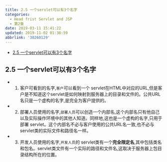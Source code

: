 ```yaml
---
title: 2.5 一个servlet可以有3个名字
categories: 
  - Head frist Servlet and JSP
  - 第2章
date: 2019-03-11 15:41:22
updated: 2019-11-02 01:38:59
abbrlink: '30260129'
---
```

- [2.5 一个servlet可以有3个名字](/ReadingNotes/30260129/#2-5-一个servlet可以有3个名字)

<!--more-->
<script src="https://cdn.bootcss.com/jquery/3.4.0/jquery.slim.min.js"></script>
<script>$(document).ready(function () {$(".post-body > ul:nth-child(1)").hide();});</script>

<!--end-->
## 2.5 一个servlet可以有3个名字 ##
- 1. 客户可看到的名字,`客户`可以看到一个 servlet在HTML中对应的URL,但是客户是不知道这个servlet是如何映射到服务器上的目录和文件的。公共URL名只是一个虚构的名字,是完全为客户提供的。
- 2. 部署人员使用的名字,`部署人员`可以创造一个内部名,这个内部名只有他自己以及实际操作环境中的其他人知道。同样地,这也是一个虚构的名字,只用于部署 servlet。这个内部名不必与客户使用的公共URL名一致,也不必与 servlet类的实际文件和路径名一样。
- 3. 开发人员使用的名字,`开发人员`的 servlet类有一个**完全限定名**,其中包括类名和包名。servlet类文件有一个实际的路径和文件名,这取决于服务器上包目录结构所在的位置。

